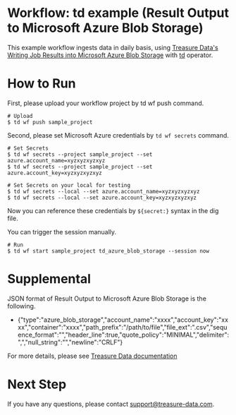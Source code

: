 # Workflow: td example (Result Output to Microsoft Azure Blob Storage)

This example workflow ingests data in daily basis, using [Treasure Data's Writing Job Results into Microsoft Azure Blob Storage](https://docs.treasuredata.com/articles/result-into-microsoft-azure-blob-storage) with [td](http://docs.digdag.io/operators/td.html) operator.

# How to Run

First, please upload your workflow project by td wf push command.

    # Upload
    $ td wf push sample_project

Second, please set Microsoft Azure credentials by `td wf secrets` command.

    # Set Secrets
    $ td wf secrets --project sample_project --set azure.account_name=xyzxyzxyzxyz
    $ td wf secrets --project sample_project --set azure.account_key=xyzxyzxyzxyz

    # Set Secrets on your local for testing
    $ td wf secrets --local --set azure.account_name=xyzxyzxyzxyz
    $ td wf secrets --local --set azure.account_key=xyzxyzxyzxyz

Now you can reference these credentials by `${secret:}` syntax in the dig file.

You can trigger the session manually.

    # Run
    $ td wf start sample_project td_azure_blob_storage --session now
    
# Supplemental

JSON format of Result Output to Microsoft Azure Blob Storage is the following.

- {"type":"azure_blob_storage","account_name":"xxxx","account_key":"xxxx","container":"xxxx","path_prefix":"/path/to/file","file_ext":".csv","sequence_format":"","header_line":true,"quote_policy":"MINIMAL","delimiter":",","null_string":"","newline":"CRLF"}

For more details, please see [Treasure Data documentation](https://docs.treasuredata.com/articles/result-into-microsoft-azure-blob-storage)

# Next Step

If you have any questions, please contact support@treasure-data.com.
